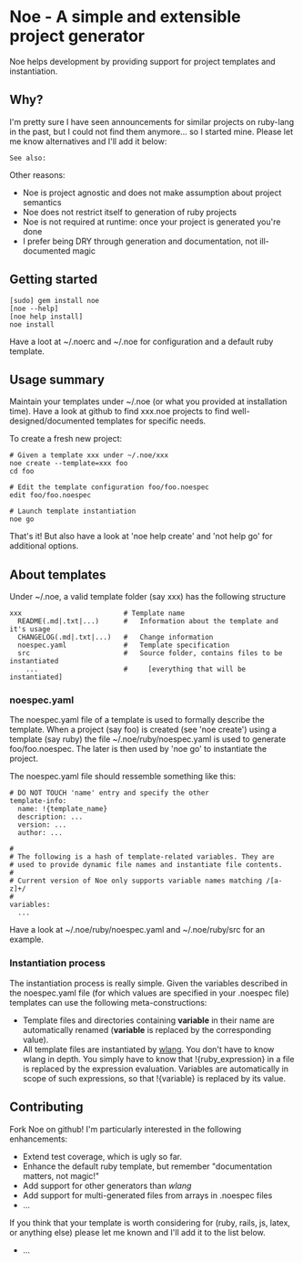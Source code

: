 # Noe - A simple and extensible project generator

Noe helps development by providing support for project templates and instantiation.

## Why?

I'm pretty sure I have seen announcements for similar projects on ruby-lang in the past, 
but I could not find them anymore... so I started mine. Please let me know alternatives
and I'll add it below:

    See also: 
    
Other reasons:

* Noe is project agnostic and does not make assumption about project semantics
* Noe does not restrict itself to generation of ruby projects
* Noe is not required at runtime: once your project is generated you're done
* I prefer being DRY through generation and documentation, not ill-documented magic

## Getting started

    [sudo] gem install noe
    [noe --help]
    [noe help install]
    noe install 
    
Have a loot at ~/.noerc and ~/.noe for configuration and a default ruby 
template.
  
## Usage summary

Maintain your templates under ~/.noe (or what you provided at installation time). Have a 
look at github to find xxx.noe projects to find well-designed/documented templates for
specific needs.

To create a fresh new project:

    # Given a template xxx under ~/.noe/xxx
    noe create --template=xxx foo
    cd foo
  
    # Edit the template configuration foo/foo.noespec
    edit foo/foo.noespec
  
    # Launch template instantiation
    noe go
  
That's it! But also have a look at 'noe help create' and 'not help go' for additional
options.

## About templates

Under ~/.noe, a valid template folder (say xxx) has the following structure

    xxx                         # Template name
      README(.md|.txt|...)      #   Information about the template and it's usage
      CHANGELOG(.md|.txt|...)   #   Change information
      noespec.yaml              #   Template specification
      src                       #   Source folder, contains files to be instantiated
        ...                     #     [everything that will be instantiated]

### noespec.yaml

The noespec.yaml file of a template is used to formally describe the template. When a project 
(say foo) is created (see 'noe create') using a template (say ruby) the file 
~/.noe/ruby/noespec.yaml is used to generate foo/foo.noespec. The later is then used by 
'noe go' to instantiate the project.

The noespec.yaml file should ressemble something like this:

    # DO NOT TOUCH 'name' entry and specify the other
    template-info:
      name: !{template_name}
      description: ...
      version: ...
      author: ...

    #
    # The following is a hash of template-related variables. They are
    # used to provide dynamic file names and instantiate file contents.
    #
    # Current version of Noe only supports variable names matching /[a-z]+/
    #
    variables:
      ...

Have a look at ~/.noe/ruby/noespec.yaml and ~/.noe/ruby/src for an example.

### Instantiation process

The instantiation process is really simple. Given the variables described in the noespec.yaml 
file (for which values are specified in your .noespec file) templates can use the following
meta-constructions:

* Template files and directories containing __variable__ in their name are automatically 
  renamed (__variable__ is replaced by the corresponding value).
* All template files are instantiated by [wlang](https://github.com/blambeau/wlang). You don't
  have to know wlang in depth. You simply have to know that !{ruby_expression} in a file is 
  replaced by the expression evaluation. Variables are automatically in scope of such expressions,
  so that !{variable} is replaced by its value.

## Contributing

Fork Noe on github! I'm particularly interested in the following enhancements:

* Extend test coverage, which is ugly so far.
* Enhance the default ruby template, but remember "documentation matters, not magic!"
* Add support for other generators than _wlang_
* Add support for multi-generated files from arrays in .noespec files
* ...

If you think that your template is worth considering for (ruby, rails, js, latex, or anything 
else) please let me known and I'll add it to the list below.

* ...
